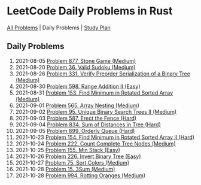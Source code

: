LeetCode Daily Problems in Rust
===============================

[All Problems](README.md) | Daily Problems | [Study Plan](STUDY_PLAN.md)

Daily Problems
--------------

1. 2021-08-05 [Problem 877. Stone Game (Medium)](problem_0877/)
2. 2021-08-20 [Problem 36. Valid Sudoku (Medium)](problem_0036/)
3. 2021-08-26 [Problem 331. Verify Preorder Serialization of a Binary Tree (Medium)](problem_0331/)
4. 2021-08-30 [Problem 598. Range Addition II (Easy)](problem_0598/)
5. 2021-08-31 [Problem 153. Find Minimum in Rotated Sorted Array (Medium)](problem_0153/)
6. 2021-09-01 [Problem 565. Array Nesting (Medium)](problem_0565/)
7. 2021-09-02 [Problem 95. Unique Binary Search Trees II (Medium)](problem_0095/)
8. 2021-09-03 [Problem 587. Erect the Fence (Hard)](problem_0587/)
9. 2021-09-04 [Problem 834. Sum of Distances in Tree (Hard)](problem_0834/)
10. 2021-09-05 [Problem 899. Orderly Queue (Hard)](problem_0899/)
11. 2021-10-23 [Problem 154. Find Minimum in Rotated Sorted Array II (Hard)](problem_0154/)
12. 2021-10-24 [Problem 222. Count Complete Tree Nodes (Medium)](problem_0222/)
13. 2021-10-25 [Problem 155. Min Stack (Easy)](problem_0155/)
14. 2021-10-26 [Problem 226. Invert Binary Tree (Easy)](problem_0226/)
15. 2021-10-27 [Problem 75. Sort Colors (Medium)](problem_0075/)
16. 2021-10-28 [Problem 15. 3Sum (Medium)](problem_0015/)
17. 2021-10-28 [Problem 994. Rotting Oranges (Medium)](problem_0994/)
